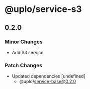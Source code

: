 # @uplo/service-s3

## 0.2.0
### Minor Changes

- Add S3 service

### Patch Changes

- Updated dependencies [undefined]
  - @uplo/service-base@0.2.0
